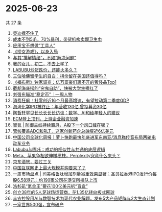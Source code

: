 # 2025-06-23

共 27 条

<!-- BEGIN 36KR -->
<!-- 最后更新时间 2025-06-23 03:06:58 +0800 -->
1. [奥迪撑不住了](https://36kr.com/p/3347021984996226)
1. [成本不到5毛，70%暴利，带货机构卖爆卫生巾](https://36kr.com/p/3345917871741828)
1. [应用宝不想做“工具人”](https://36kr.com/p/3346221619600009)
1. [《捞女游戏》，以身入局](https://36kr.com/p/3347100012960385)
1. [与其“排解情绪”，不如“解决问题”](https://36kr.com/p/3309519897402884)
1. [我的女儿，初二，不去上学了](https://36kr.com/p/3344538385040257)
1. [LABUBU炒货跌价，还能火多久？](https://36kr.com/p/3346913727404672)
1. [三位哈佛留学生的自白：拼命留在美国还值得吗？](https://36kr.com/p/3346896229407365)
1. [《福布斯》独家调查：亿万富豪们离不开的奢侈品Top1](https://36kr.com/p/3346181048932992)
1. [截胡海底捞的“穷鬼自助”，快被大学生捧红了](https://36kr.com/p/3345986697812616)
1. [刘强东瞄准“稳定币”｜一周人物](https://36kr.com/p/3347163951815560)
1. [消费狂飙！社零创近16个月最高增速，有望拉动第二季度GDP](https://36kr.com/p/3346105206102917)
1. [海湾化学IPO被终止：年营收130亿 曾拟募资30亿](https://36kr.com/p/3346388921064064)
1. [陶哲轩罕见长长长长长访谈：数学、AI和给年轻人的建议](https://36kr.com/p/3347181233118081)
1. [ECM登上顶刊，上游企业融资加速](https://36kr.com/p/3346904407579266)
1. [智氪 | 防御主线持续霸屏，A股下一个风口藏在哪？](https://36kr.com/p/3347403296430978)
1. [管线覆盖ADC和RLT，这家创新药企总融资近6亿美元](https://36kr.com/p/3346904523577991)
1. [中国公司全球化周报｜萝卜快跑最快年底进军东南亚/消息称传音布局两轮电动车业务](https://36kr.com/p/3346093126163331)
1. [Labubu与哪吒：成功的相似性与共通的底层逻辑](https://36kr.com/p/3346291686759302)
1. [Meta、苹果争相欲伸橄榄枝，Perplexity究竟什么来头？](https://36kr.com/p/3346087657462403)
1. [京东酒旅，要过三关](https://36kr.com/p/3346221444176513)
1. [中国互联网史上最大规模并购要来了？](https://36kr.com/p/3347375611779719)
1. [一周市场盘点 | 司美格鲁肽增加剂量减重效果显著；圣贝拉香港IPO发行价每股6.58港元；约190家公司在港交所排队上市](https://36kr.com/p/3345985985338241)
1. [洛杉矶“氪金王”要花100亿美元拆“盲盒”](https://36kr.com/p/3346076940868489)
1. [创立38年的5人足球场运营商，花1.35亿转向板式网球](https://36kr.com/p/3346254516132486)
1. [丰农控股用AI与数智技术为现代农业解题，发布5大产品矩阵与2大生态计划](https://36kr.com/p/3347050781088643)
1. [一家世界500强，宣布破产](https://36kr.com/p/3347015328602757)
<!-- END 36KR -->